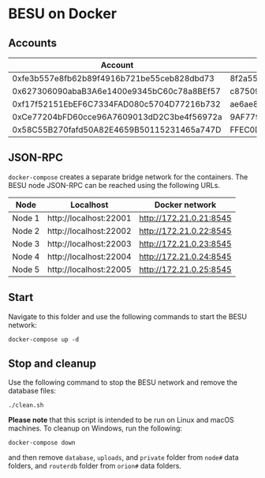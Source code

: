# BESU on Docker

## Accounts

| Account | Private key |
|---------|-------------|
| 0xfe3b557e8fb62b89f4916b721be55ceb828dbd73 | 8f2a55949038a9610f50fb23b5883af3b4ecb3c3bb792cbcefbd1542c692be63 |
| 0x627306090abaB3A6e1400e9345bC60c78a8BEf57 | c87509a1c067bbde78beb793e6fa76530b6382a4c0241e5e4a9ec0a0f44dc0d3 |
| 0xf17f52151EbEF6C7334FAD080c5704D77216b732 | ae6ae8e5ccbfb04590405997ee2d52d2b330726137b875053c36d94e974d162f |
| 0xCe77204bFD60cce96A7609013dD2C3be4f56972a | 9AF779C4AE2206F6BA7BBC03D0E9CBFA9D41363586F0171036BF974BB2C7C042 |
| 0x58C55B270fafd50A82E4659B50115231465a747D | FFEC0D7629E0B403F826679497191C6CBD19F8D6E699F368C4C9FFEB174BACB7 |

## JSON-RPC

`docker-compose` creates a separate bridge network for the containers.
The BESU node JSON-RPC can be reached using the following URLs.

| Node | Localhost | Docker network |
|------|-----------|----------------|
| Node 1 | http://localhost:22001 | http://172.21.0.21:8545 |
| Node 2 | http://localhost:22002 | http://172.21.0.22:8545 |
| Node 3 | http://localhost:22003 | http://172.21.0.23:8545 |
| Node 4 | http://localhost:22004 | http://172.21.0.24:8545 |
| Node 5 | http://localhost:22005 | http://172.21.0.25:8545 |

## Start

Navigate to this folder and use the following commands to start the BESU network:
```shell
docker-compose up -d
```

## Stop and cleanup

Use the following command to stop the BESU network and remove the database files:
```shell
./clean.sh
```
**Please note** that this script is intended to be run on Linux and macOS machines. To cleanup on Windows, run the following:
```shell
docker-compose down
```
and then remove `database`, `uploads`, and `private` folder from `node#` data folders, and `routerdb` folder from `orion#` data folders.